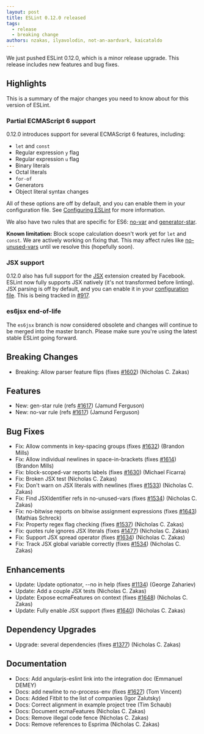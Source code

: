 ```yaml
---
layout: post
title: ESLint 0.12.0 released
tags:
  - release
  - breaking change
authors: nzakas, ilyavolodin, not-an-aardvark, kaicataldo
---
```


We just pushed ESLint 0.12.0, which is a minor release upgrade. This release includes new features and bug fixes.

## Highlights

This is a summary of the major changes you need to know about for this version of ESLint.

### Partial ECMAScript 6 support

0.12.0 introduces support for several ECMAScript 6 features, including:

* `let` and `const`
* Regular expression `y` flag
* Regular expression `u` flag
* Binary literals
* Octal literals
* `for-of`
* Generators
* Object literal syntax changes

All of these options are off by default, and you can enable them in your configuration file. See [Configuring ESLint](https://eslint.org/docs/user-guide/configuring) for more information.

We also have two rules that are specific for ES6: [no-var](https://eslint.org/docs/rules/no-var) and [generator-star](https://eslint.org/docs/rules/generator-star).

**Known limitation:** Block scope calculation doesn't work yet for `let` and `const`. We are actively working on fixing that. This may affect rules like [no-unused-vars](https://eslint.org/docs/rules/no-var) until we resolve this (hopefully soon).

### JSX support

0.12.0 also has full support for the [JSX](http://facebook.github.io/jsx/) extension created by Facebook. ESLint now fully supports JSX natively (it's not transformed before linting). JSX parsing is off by default, and you can enable it in your [configuration file](https://eslint.org/docs/user-guide/configuring). This is being tracked in [#917](https://github.com/eslint/eslint/issues/917).

### es6jsx end-of-life

The `es6jsx` branch is now considered obsolete and changes will continue to be merged into the master branch. Please make sure you're using the latest stable ESLint going forward.

## Breaking Changes

* Breaking: Allow parser feature flips (fixes [#1602](https://github.com/eslint/eslint/issues/1602)) (Nicholas C. Zakas)

## Features

* New: gen-star rule (refs [#1617](https://github.com/eslint/eslint/issues/1617)) (Jamund Ferguson)
* New: no-var rule (refs [#1617](https://github.com/eslint/eslint/issues/1617)) (Jamund Ferguson)

## Bug Fixes

* Fix: Allow comments in key-spacing groups (fixes [#1632](https://github.com/eslint/eslint/issues/1632)) (Brandon Mills)
* Fix: Allow individual newlines in space-in-brackets (fixes [#1614](https://github.com/eslint/eslint/issues/1614)) (Brandon Mills)
* Fix: block-scoped-var reports labels (fixes [#1630](https://github.com/eslint/eslint/issues/1630)) (Michael Ficarra)
* Fix: Broken JSX test (Nicholas C. Zakas)
* Fix: Don't warn on JSX literals with newlines (fixes [#1533](https://github.com/eslint/eslint/issues/1533)) (Nicholas C. Zakas)
* Fix: Find JSXIdentifier refs in no-unused-vars (fixes [#1534](https://github.com/eslint/eslint/issues/1534)) (Nicholas C. Zakas)
* Fix: no-bitwise reports on bitwise assignment expressions (fixes [#1643](https://github.com/eslint/eslint/issues/1643)) (Mathias Schreck)
* Fix: Property regex flag checking (fixes [#1537](https://github.com/eslint/eslint/issues/1537)) (Nicholas C. Zakas)
* Fix: quotes rule ignores JSX literals (fixes [#1477](https://github.com/eslint/eslint/issues/1477)) (Nicholas C. Zakas)
* Fix: Support JSX spread operator (fixes [#1634](https://github.com/eslint/eslint/issues/1634)) (Nicholas C. Zakas)
* Fix: Track JSX global variable correctly (fixes [#1534](https://github.com/eslint/eslint/issues/1534)) (Nicholas C. Zakas)

## Enhancements

* Update: Update optionator, --no in help (fixes [#1134](https://github.com/eslint/eslint/issues/1134)) (George Zahariev)
* Update: Add a couple JSX tests (Nicholas C. Zakas)
* Update: Expose ecmaFeatures on context (fixes [#1648](https://github.com/eslint/eslint/issues/1648)) (Nicholas C. Zakas)
* Update: Fully enable JSX support (fixes [#1640](https://github.com/eslint/eslint/issues/1640)) (Nicholas C. Zakas)

## Dependency Upgrades

* Upgrade: several dependencies (fixes [#1377](https://github.com/eslint/eslint/issues/1377)) (Nicholas C. Zakas)

## Documentation

* Docs: Add angularjs-eslint link into the integration doc (Emmanuel DEMEY)
* Docs: add newline to no-process-env (fixes [#1627](https://github.com/eslint/eslint/issues/1627)) (Tom Vincent)
* Docs: Added Fitbit to the list of companies (Igor Zalutsky)
* Docs: Correct alignment in example project tree (Tim Schaub)
* Docs: Document ecmaFeatures (Nicholas C. Zakas)
* Docs: Remove illegal code fence (Nicholas C. Zakas)
* Docs: Remove references to Esprima (Nicholas C. Zakas)
